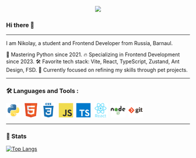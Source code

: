 <div id="header" align="center">
  <img width=250 src="https://chpic.su/_data/stickers/n/nutri_school_vk/nutri_school_vk_009.webp">
</div>

### Hi there 👋

---

I am Nikolay, a student and Frontend Developer from Russia, Barnaul.

🐍 Mastering Python since 2021.
🔥 Specializing in Frontend Development since 2023.
🛠️ Favorite tech stack: Vite, React, TypeScript, Zustand, Ant Design, FSD.
🚀 Currently focused on refining my skills through pet projects.


---

### :hammer_and_wrench: Languages and Tools :
<div>
  <img src="https://github.com/devicons/devicon/blob/master/icons/python/python-original.svg" title="Python" alt="Python" width="40" height="40"/>&nbsp;
  <img src="https://github.com/devicons/devicon/blob/master/icons/html5/html5-original.svg" title="HTML5" alt="HTML" width="40" height="40"/>&nbsp;
  <img src="https://github.com/devicons/devicon/blob/master/icons/css3/css3-plain-wordmark.svg"  title="CSS3" alt="CSS" width="40" height="40"/>&nbsp;
  <img src="https://github.com/devicons/devicon/blob/master/icons/javascript/javascript-original.svg" title="JavaScript" alt="JavaScript" width="40" height="40"/>&nbsp;
  <img src="https://github.com/devicons/devicon/blob/master/icons/typescript/typescript-original.svg" title="TypeScript" alt="TypeScript" width="40" height="40"/>&nbsp;
  <img src="https://github.com/devicons/devicon/blob/master/icons/react/react-original-wordmark.svg" title="React" alt="React" width="40" height="40"/>&nbsp;
  <img src="https://github.com/devicons/devicon/blob/master/icons/nodejs/nodejs-original-wordmark.svg" title="NodeJS" alt="NodeJS" width="40" height="40"/>&nbsp;
  <img src="https://github.com/devicons/devicon/blob/master/icons/git/git-original-wordmark.svg" title="Git" **alt="Git" width="40" height="40"/>
</div>

---

### 🥇 Stats
[![Top Langs](https://github-readme-stats.vercel.app/api/top-langs/?username=tgoaty&layout=compact&theme=vision-friendly-dark)](https://github.com/anuraghazra/github-readme-stats)
